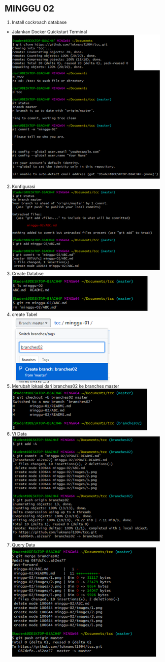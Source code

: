 # MINGGU 02  

1. Install cockroach database  
* Jalankan Docker Quickstart Terminal
![5](images/1.png)  
2. Konfigurasi    
![2](images/2.png)
3. Create Databse   
![2](images/3.png)  
4. create Tabel   
![2](images/4.png)  
5. Merubah lokasi dari branches02 ke branches master  
![2](images/5.png)
6. Vi Data   
![2](images/6.png)    
7. Query Data  
![2](images/7.png)  
